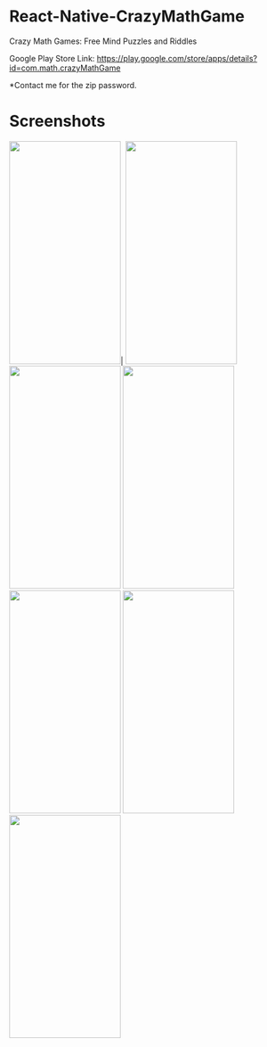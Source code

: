 # React-Native-CrazyMathGame
Crazy Math Games: Free Mind Puzzles and Riddles

Google Play Store Link:
https://play.google.com/store/apps/details?id=com.math.crazyMathGame

*Contact me for the zip password.



# Screenshots

<img src="https://github.com/thgeorge-se/React-Native-CrazyMathGame/blob/master/Screenshots/Screenshot%201.png" width="200" height="400" />|
<img src="https://github.com/thgeorge-se/React-Native-CrazyMathGame/blob/master/Screenshots/Screenshot%202.png" width="200" height="400" /> 
<img src="https://github.com/thgeorge-se/React-Native-CrazyMathGame/blob/master/Screenshots/Screenshot%203.png" width="200" height="400" /> 
<img src="https://github.com/thgeorge-se/React-Native-CrazyMathGame/blob/master/Screenshots/Screenshot%204.png" width="200" height="400" /> 
<img src="https://github.com/thgeorge-se/React-Native-CrazyMathGame/blob/master/Screenshots/Screenshot%205.png" width="200" height="400" /> 
<img src="https://github.com/thgeorge-se/React-Native-CrazyMathGame/blob/master/Screenshots/Screenshot%206.png" width="200" height="400" /> 
<img src="https://github.com/thgeorge-se/React-Native-CrazyMathGame/blob/master/Screenshots/Screenshot%207.png" width="200" height="400" />

